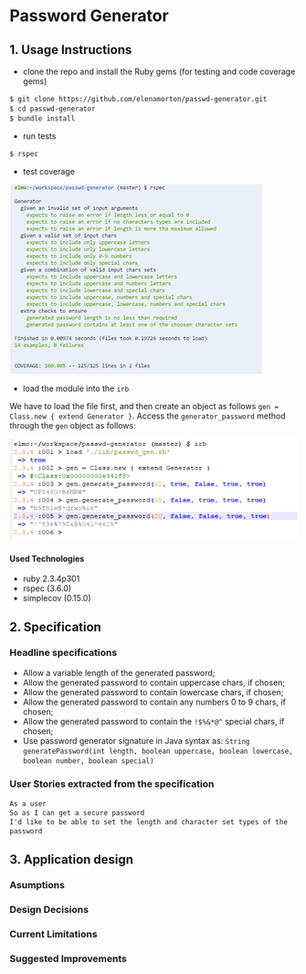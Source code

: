 # Password Generator

## 1. Usage Instructions
* clone the repo and install the Ruby gems (for testing and code coverage gems)

```sh
$ git clone https://github.com/elenamorton/passwd-generator.git
$ cd passwd-generator
$ bundle install
```
* run tests
```sh
$ rspec
```
* test coverage

![Test coverage](./docs/password_coverage.png)

* load the module into the `irb`

We have to load the file first, and then create an object as follows `gen = Class.new { extend Generator }`. Access the `generator_password` method through the `gen` object as follows:

![Test irb](./docs/password_irb.png)

#### Used Technologies
* ruby 2.3.4p301
* rspec (3.6.0)
* simplecov (0.15.0)

## 2. Specification

### Headline specifications
* Allow a variable length of the generated password;
* Allow the generated password to contain uppercase chars, if chosen;
* Allow the generated password to contain lowercase chars, if chosen;
* Allow the generated password to contain any numbers 0 to 9 chars, if chosen;
* Allow the generated password to contain the `!$%&*@^` special chars, if chosen;
* Use password generator signature in Java syntax as: `String generatePassword(int length, boolean uppercase, boolean lowercase, boolean number, boolean special)`

### User Stories extracted from the specification

```
As a user
So as I can get a secure password
I'd like to be able to set the length and character set types of the password
```

## 3. Application design

### Asumptions

### Design Decisions

### Current Limitations

### Suggested Improvements

